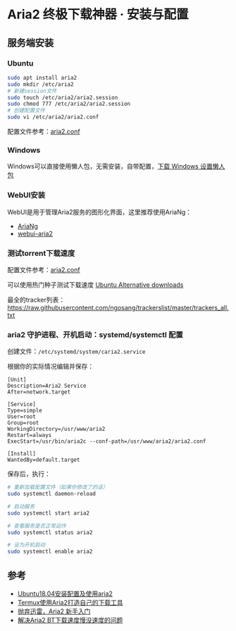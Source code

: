 # Aria2 终极下载神器 · 安装与配置

## 服务端安装

### Ubuntu

```sh
sudo apt install aria2
sudo mkdir /etc/aria2
# 新建session文件
sudo touch /etc/aria2/aria2.session
sudo chmod 777 /etc/aria2/aria2.session 
# 创建配置文件
sudo vi /etc/aria2/aria2.conf
```
配置文件参考：[aria2.conf](./images/aria2.conf)

### Windows

Windows可以直接使用懒人包，无需安装，自带配置，[下载 Windows 设置懒人包](http://aria2c.com/archiver/aria2.zip)

### WebUI安装

WebUI是用于管理Aria2服务的图形化界面，这里推荐使用AriaNg：

- [AriaNg](https://github.com/mayswind/AriaNg)
- [webui-aria2](https://github.com/ziahamza/webui-aria2)

### 测试torrent下载速度

配置文件参考：[aria2.conf](./images/aria2.conf)

可以使用热门种子测试下载速度 [Ubuntu Alternative downloads](https://ubuntu.com/download/alternative-downloads)

最全的tracker列表：https://raw.githubusercontent.com/ngosang/trackerslist/master/trackers_all.txt

### aria2 守护进程、开机启动：systemd/systemctl 配置

创建文件：`/etc/systemd/system/caria2.service`

根据你的实际情况编辑并保存：

```
[Unit]
Description=Aria2 Service
After=network.target

[Service]
Type=simple
User=root
Group=root
WorkingDirectory=/usr/www/aria2
Restart=always
ExecStart=/usr/bin/aria2c --conf-path=/usr/www/aria2/aria2.conf

[Install]
WantedBy=default.target
```

保存后，执行：

```sh
# 重新加载配置文件（如果你修改了的话）
sudo systemctl daemon-reload

# 启动服务
sudo systemctl start aria2

# 查看服务是否正常运作
sudo systemctl status aria2

# 设为开机启动
sudo systemctl enable aria2
```


## 参考

- [Ubuntu18.04安装配置及使用aria2](https://www.jianshu.com/p/2f7e087f452b)
- [Termux使用Aria2打造自己的下载工具](https://www.sqlsec.com/2018/05/termux.html#toc-heading-86)
- [抛弃迅雷，Aria2 新手入门](https://zhuanlan.zhihu.com/p/37021947)
- [解决Aria2 BT下载速度慢没速度的问题](http://www.senra.me/solutions-to-aria2-bt-metalink-download-slowly/)
